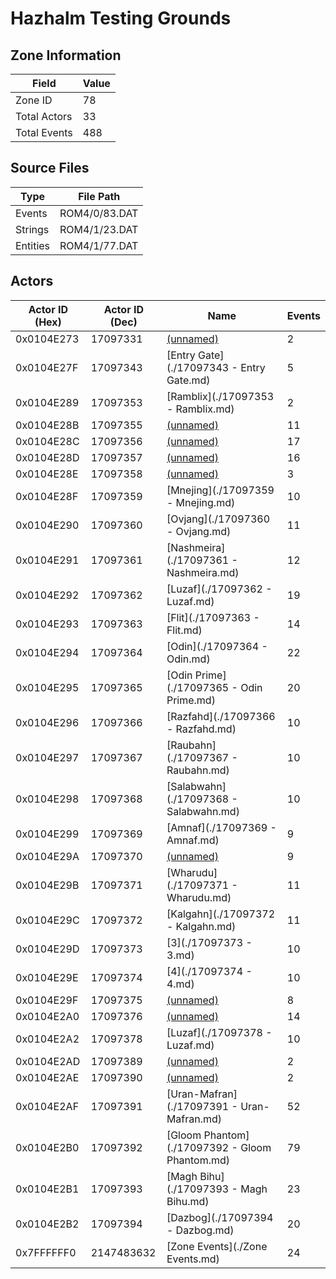 # Hazhalm Testing Grounds

## Zone Information

| Field        |   Value |
|--------------|---------|
| Zone ID      |      78 |
| Total Actors |      33 |
| Total Events |     488 |

## Source Files

| Type     | File Path     |
|----------|---------------|
| Events   | ROM4/0/83.DAT |
| Strings  | ROM4/1/23.DAT |
| Entities | ROM4/1/77.DAT |

## Actors

| Actor ID (Hex)   |   Actor ID (Dec) | Name                                           |   Events |
|------------------|------------------|------------------------------------------------|----------|
| 0x0104E273       |         17097331 | [(unnamed)](./17097331.md)                     |        2 |
| 0x0104E27F       |         17097343 | [Entry Gate](./17097343 - Entry Gate.md)       |        5 |
| 0x0104E289       |         17097353 | [Ramblix](./17097353 - Ramblix.md)             |        2 |
| 0x0104E28B       |         17097355 | [(unnamed)](./17097355.md)                     |       11 |
| 0x0104E28C       |         17097356 | [(unnamed)](./17097356.md)                     |       17 |
| 0x0104E28D       |         17097357 | [(unnamed)](./17097357.md)                     |       16 |
| 0x0104E28E       |         17097358 | [(unnamed)](./17097358.md)                     |        3 |
| 0x0104E28F       |         17097359 | [Mnejing](./17097359 - Mnejing.md)             |       10 |
| 0x0104E290       |         17097360 | [Ovjang](./17097360 - Ovjang.md)               |       11 |
| 0x0104E291       |         17097361 | [Nashmeira](./17097361 - Nashmeira.md)         |       12 |
| 0x0104E292       |         17097362 | [Luzaf](./17097362 - Luzaf.md)                 |       19 |
| 0x0104E293       |         17097363 | [Flit](./17097363 - Flit.md)                   |       14 |
| 0x0104E294       |         17097364 | [Odin](./17097364 - Odin.md)                   |       22 |
| 0x0104E295       |         17097365 | [Odin Prime](./17097365 - Odin Prime.md)       |       20 |
| 0x0104E296       |         17097366 | [Razfahd](./17097366 - Razfahd.md)             |       10 |
| 0x0104E297       |         17097367 | [Raubahn](./17097367 - Raubahn.md)             |       10 |
| 0x0104E298       |         17097368 | [Salabwahn](./17097368 - Salabwahn.md)         |       10 |
| 0x0104E299       |         17097369 | [Amnaf](./17097369 - Amnaf.md)                 |        9 |
| 0x0104E29A       |         17097370 | [(unnamed)](./17097370.md)                     |        9 |
| 0x0104E29B       |         17097371 | [Wharudu](./17097371 - Wharudu.md)             |       11 |
| 0x0104E29C       |         17097372 | [Kalgahn](./17097372 - Kalgahn.md)             |       11 |
| 0x0104E29D       |         17097373 | [3](./17097373 - 3.md)                         |       10 |
| 0x0104E29E       |         17097374 | [4](./17097374 - 4.md)                         |       10 |
| 0x0104E29F       |         17097375 | [(unnamed)](./17097375.md)                     |        8 |
| 0x0104E2A0       |         17097376 | [(unnamed)](./17097376.md)                     |       14 |
| 0x0104E2A2       |         17097378 | [Luzaf](./17097378 - Luzaf.md)                 |       10 |
| 0x0104E2AD       |         17097389 | [(unnamed)](./17097389.md)                     |        2 |
| 0x0104E2AE       |         17097390 | [(unnamed)](./17097390.md)                     |        2 |
| 0x0104E2AF       |         17097391 | [Uran-Mafran](./17097391 - Uran-Mafran.md)     |       52 |
| 0x0104E2B0       |         17097392 | [Gloom Phantom](./17097392 - Gloom Phantom.md) |       79 |
| 0x0104E2B1       |         17097393 | [Magh Bihu](./17097393 - Magh Bihu.md)         |       23 |
| 0x0104E2B2       |         17097394 | [Dazbog](./17097394 - Dazbog.md)               |       20 |
| 0x7FFFFFF0       |       2147483632 | [Zone Events](./Zone Events.md)                |       24 |